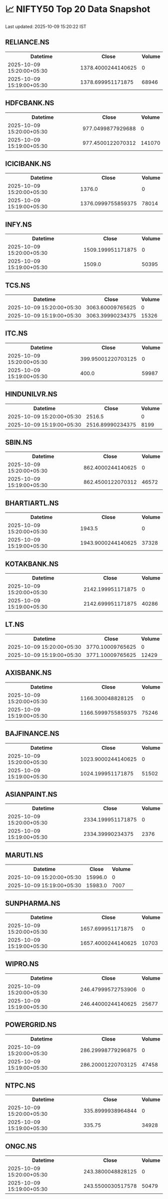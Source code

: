 # 📈 NIFTY50 Top 20 Data Snapshot

Last updated: 2025-10-09 15:20:22 IST

## RELIANCE.NS

<table>
  <tr><th>Datetime</th><th>Close</th><th>Volume</th></tr>
  <tr><td>2025-10-09 15:20:00+05:30</td><td>1378.4000244140625</td><td>0</td></tr>
  <tr><td>2025-10-09 15:19:00+05:30</td><td>1378.699951171875</td><td>68946</td></tr>
</table>

## HDFCBANK.NS

<table>
  <tr><th>Datetime</th><th>Close</th><th>Volume</th></tr>
  <tr><td>2025-10-09 15:20:00+05:30</td><td>977.0499877929688</td><td>0</td></tr>
  <tr><td>2025-10-09 15:19:00+05:30</td><td>977.4500122070312</td><td>141070</td></tr>
</table>

## ICICIBANK.NS

<table>
  <tr><th>Datetime</th><th>Close</th><th>Volume</th></tr>
  <tr><td>2025-10-09 15:20:00+05:30</td><td>1376.0</td><td>0</td></tr>
  <tr><td>2025-10-09 15:19:00+05:30</td><td>1376.0999755859375</td><td>78014</td></tr>
</table>

## INFY.NS

<table>
  <tr><th>Datetime</th><th>Close</th><th>Volume</th></tr>
  <tr><td>2025-10-09 15:20:00+05:30</td><td>1509.199951171875</td><td>0</td></tr>
  <tr><td>2025-10-09 15:19:00+05:30</td><td>1509.0</td><td>50395</td></tr>
</table>

## TCS.NS

<table>
  <tr><th>Datetime</th><th>Close</th><th>Volume</th></tr>
  <tr><td>2025-10-09 15:20:00+05:30</td><td>3063.60009765625</td><td>0</td></tr>
  <tr><td>2025-10-09 15:19:00+05:30</td><td>3063.39990234375</td><td>15326</td></tr>
</table>

## ITC.NS

<table>
  <tr><th>Datetime</th><th>Close</th><th>Volume</th></tr>
  <tr><td>2025-10-09 15:20:00+05:30</td><td>399.95001220703125</td><td>0</td></tr>
  <tr><td>2025-10-09 15:19:00+05:30</td><td>400.0</td><td>59987</td></tr>
</table>

## HINDUNILVR.NS

<table>
  <tr><th>Datetime</th><th>Close</th><th>Volume</th></tr>
  <tr><td>2025-10-09 15:20:00+05:30</td><td>2516.5</td><td>0</td></tr>
  <tr><td>2025-10-09 15:19:00+05:30</td><td>2516.89990234375</td><td>8199</td></tr>
</table>

## SBIN.NS

<table>
  <tr><th>Datetime</th><th>Close</th><th>Volume</th></tr>
  <tr><td>2025-10-09 15:20:00+05:30</td><td>862.4000244140625</td><td>0</td></tr>
  <tr><td>2025-10-09 15:19:00+05:30</td><td>862.4500122070312</td><td>46572</td></tr>
</table>

## BHARTIARTL.NS

<table>
  <tr><th>Datetime</th><th>Close</th><th>Volume</th></tr>
  <tr><td>2025-10-09 15:20:00+05:30</td><td>1943.5</td><td>0</td></tr>
  <tr><td>2025-10-09 15:19:00+05:30</td><td>1943.9000244140625</td><td>37328</td></tr>
</table>

## KOTAKBANK.NS

<table>
  <tr><th>Datetime</th><th>Close</th><th>Volume</th></tr>
  <tr><td>2025-10-09 15:20:00+05:30</td><td>2142.199951171875</td><td>0</td></tr>
  <tr><td>2025-10-09 15:19:00+05:30</td><td>2142.699951171875</td><td>40286</td></tr>
</table>

## LT.NS

<table>
  <tr><th>Datetime</th><th>Close</th><th>Volume</th></tr>
  <tr><td>2025-10-09 15:20:00+05:30</td><td>3770.10009765625</td><td>0</td></tr>
  <tr><td>2025-10-09 15:19:00+05:30</td><td>3771.10009765625</td><td>12429</td></tr>
</table>

## AXISBANK.NS

<table>
  <tr><th>Datetime</th><th>Close</th><th>Volume</th></tr>
  <tr><td>2025-10-09 15:20:00+05:30</td><td>1166.300048828125</td><td>0</td></tr>
  <tr><td>2025-10-09 15:19:00+05:30</td><td>1166.5999755859375</td><td>75246</td></tr>
</table>

## BAJFINANCE.NS

<table>
  <tr><th>Datetime</th><th>Close</th><th>Volume</th></tr>
  <tr><td>2025-10-09 15:20:00+05:30</td><td>1023.9000244140625</td><td>0</td></tr>
  <tr><td>2025-10-09 15:19:00+05:30</td><td>1024.199951171875</td><td>51502</td></tr>
</table>

## ASIANPAINT.NS

<table>
  <tr><th>Datetime</th><th>Close</th><th>Volume</th></tr>
  <tr><td>2025-10-09 15:20:00+05:30</td><td>2334.199951171875</td><td>0</td></tr>
  <tr><td>2025-10-09 15:19:00+05:30</td><td>2334.39990234375</td><td>2376</td></tr>
</table>

## MARUTI.NS

<table>
  <tr><th>Datetime</th><th>Close</th><th>Volume</th></tr>
  <tr><td>2025-10-09 15:20:00+05:30</td><td>15996.0</td><td>0</td></tr>
  <tr><td>2025-10-09 15:19:00+05:30</td><td>15983.0</td><td>7007</td></tr>
</table>

## SUNPHARMA.NS

<table>
  <tr><th>Datetime</th><th>Close</th><th>Volume</th></tr>
  <tr><td>2025-10-09 15:20:00+05:30</td><td>1657.699951171875</td><td>0</td></tr>
  <tr><td>2025-10-09 15:19:00+05:30</td><td>1657.4000244140625</td><td>10703</td></tr>
</table>

## WIPRO.NS

<table>
  <tr><th>Datetime</th><th>Close</th><th>Volume</th></tr>
  <tr><td>2025-10-09 15:20:00+05:30</td><td>246.47999572753906</td><td>0</td></tr>
  <tr><td>2025-10-09 15:19:00+05:30</td><td>246.44000244140625</td><td>25677</td></tr>
</table>

## POWERGRID.NS

<table>
  <tr><th>Datetime</th><th>Close</th><th>Volume</th></tr>
  <tr><td>2025-10-09 15:20:00+05:30</td><td>286.29998779296875</td><td>0</td></tr>
  <tr><td>2025-10-09 15:19:00+05:30</td><td>286.20001220703125</td><td>47458</td></tr>
</table>

## NTPC.NS

<table>
  <tr><th>Datetime</th><th>Close</th><th>Volume</th></tr>
  <tr><td>2025-10-09 15:20:00+05:30</td><td>335.8999938964844</td><td>0</td></tr>
  <tr><td>2025-10-09 15:19:00+05:30</td><td>335.75</td><td>34928</td></tr>
</table>

## ONGC.NS

<table>
  <tr><th>Datetime</th><th>Close</th><th>Volume</th></tr>
  <tr><td>2025-10-09 15:20:00+05:30</td><td>243.3800048828125</td><td>0</td></tr>
  <tr><td>2025-10-09 15:19:00+05:30</td><td>243.5500030517578</td><td>50479</td></tr>
</table>

